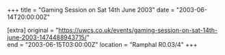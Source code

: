 +++
title = "Gaming Session on Sat 14th June 2003"
date = "2003-06-14T20:00:00Z"

[extra]
original = "https://uwcs.co.uk/events/gaming-session-on-sat-14th-june-2003-1474488943715/"    
end = "2003-06-15T03:00:00Z"
location = "Ramphal R0.03/4"
+++



